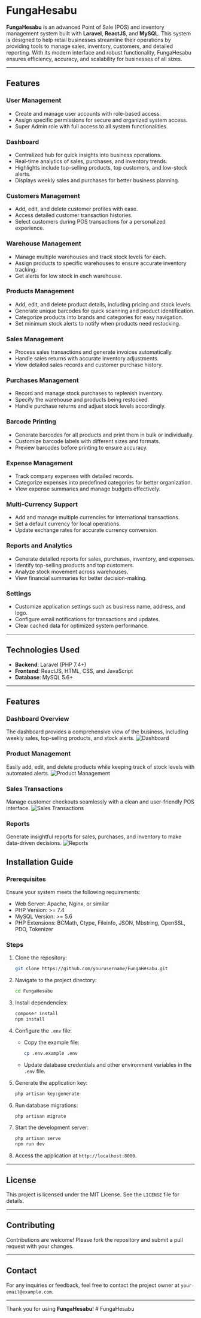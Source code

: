# FungaHesabu

**FungaHesabu** is an advanced Point of Sale (POS) and inventory management system built with **Laravel**, **ReactJS**, and **MySQL**. This system is designed to help retail businesses streamline their operations by providing tools to manage sales, inventory, customers, and detailed reporting. With its modern interface and robust functionality, FungaHesabu ensures efficiency, accuracy, and scalability for businesses of all sizes.

---

## Features

### User Management
- Create and manage user accounts with role-based access.
- Assign specific permissions for secure and organized system access.
- Super Admin role with full access to all system functionalities.

### Dashboard
- Centralized hub for quick insights into business operations.
- Real-time analytics of sales, purchases, and inventory trends.
- Highlights include top-selling products, top customers, and low-stock alerts.
- Displays weekly sales and purchases for better business planning.

### Customers Management
- Add, edit, and delete customer profiles with ease.
- Access detailed customer transaction histories.
- Select customers during POS transactions for a personalized experience.

### Warehouse Management
- Manage multiple warehouses and track stock levels for each.
- Assign products to specific warehouses to ensure accurate inventory tracking.
- Get alerts for low stock in each warehouse.

### Products Management
- Add, edit, and delete product details, including pricing and stock levels.
- Generate unique barcodes for quick scanning and product identification.
- Categorize products into brands and categories for easy navigation.
- Set minimum stock alerts to notify when products need restocking.

### Sales Management
- Process sales transactions and generate invoices automatically.
- Handle sales returns with accurate inventory adjustments.
- View detailed sales records and customer purchase history.

### Purchases Management
- Record and manage stock purchases to replenish inventory.
- Specify the warehouse and products being restocked.
- Handle purchase returns and adjust stock levels accordingly.

### Barcode Printing
- Generate barcodes for all products and print them in bulk or individually.
- Customize barcode labels with different sizes and formats.
- Preview barcodes before printing to ensure accuracy.

### Expense Management
- Track company expenses with detailed records.
- Categorize expenses into predefined categories for better organization.
- View expense summaries and manage budgets effectively.

### Multi-Currency Support
- Add and manage multiple currencies for international transactions.
- Set a default currency for local operations.
- Update exchange rates for accurate currency conversion.

### Reports and Analytics
- Generate detailed reports for sales, purchases, inventory, and expenses.
- Identify top-selling products and top customers.
- Analyze stock movement across warehouses.
- View financial summaries for better decision-making.

### Settings
- Customize application settings such as business name, address, and logo.
- Configure email notifications for transactions and updates.
- Clear cached data for optimized system performance.

---

## Technologies Used
- **Backend**: Laravel (PHP 7.4+)
- **Frontend**: ReactJS, HTML, CSS, and JavaScript
- **Database**: MySQL 5.6+

---

## Features

### Dashboard Overview
The dashboard provides a comprehensive view of the business, including weekly sales, top-selling products, and stock alerts.
![Dashboard](screenshots/dashboard.png)

### Product Management
Easily add, edit, and delete products while keeping track of stock levels with automated alerts.
![Product Management](screenshots/product_management.png)

### Sales Transactions
Manage customer checkouts seamlessly with a clean and user-friendly POS interface.
![Sales Transactions](screenshots/sales_transactions.png)

### Reports
Generate insightful reports for sales, purchases, and inventory to make data-driven decisions.
![Reports](screenshots/reports.png)


## Installation Guide

### Prerequisites
Ensure your system meets the following requirements:
- Web Server: Apache, Nginx, or similar
- PHP Version: >= 7.4
- MySQL Version: >= 5.6
- PHP Extensions: BCMath, Ctype, Fileinfo, JSON, Mbstring, OpenSSL, PDO, Tokenizer

### Steps
1. Clone the repository:
   ```bash
   git clone https://github.com/yourusername/FungaHesabu.git
   ```

2. Navigate to the project directory:
   ```bash
   cd FungaHesabu
   ```

3. Install dependencies:
   ```bash
   composer install
   npm install
   ```

4. Configure the `.env` file:
   - Copy the example file:
     ```bash
     cp .env.example .env
     ```
   - Update database credentials and other environment variables in the `.env` file.

5. Generate the application key:
   ```bash
   php artisan key:generate
   ```

6. Run database migrations:
   ```bash
   php artisan migrate
   ```

7. Start the development server:
   ```bash
   php artisan serve
   npm run dev
   ```

8. Access the application at `http://localhost:8000`.

---

## License
This project is licensed under the MIT License. See the `LICENSE` file for details.

---

## Contributing
Contributions are welcome! Please fork the repository and submit a pull request with your changes.

---

## Contact
For any inquiries or feedback, feel free to contact the project owner at `your-email@example.com`. 

---

Thank you for using **FungaHesabu**!
#   F u n g a H e s a b u  
 